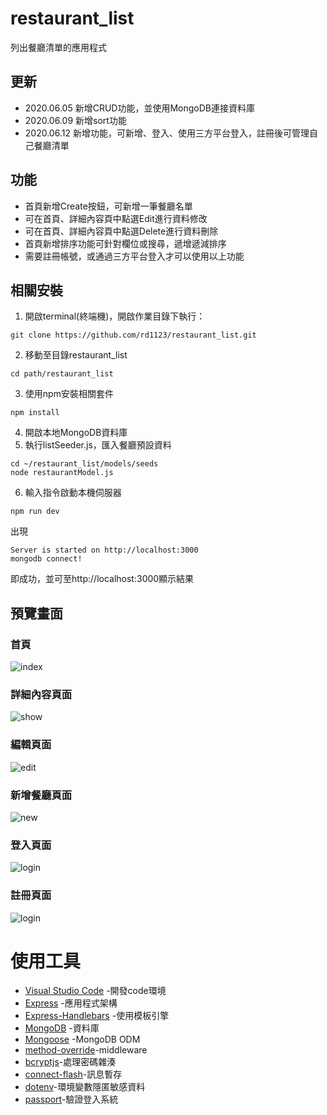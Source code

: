 # restaurant_list
列出餐廳清單的應用程式

## 更新
+ 2020.06.05 新增CRUD功能，並使用MongoDB連接資料庫
+ 2020.06.09 新增sort功能
+ 2020.06.12 新增功能，可新增、登入、使用三方平台登入，註冊後可管理自己餐廳清單

## 功能
+ 首頁新增Create按鈕，可新增一筆餐廳名單
+ 可在首頁、詳細內容頁中點選Edit進行資料修改
+ 可在首頁、詳細內容頁中點選Delete進行資料刪除
+ 首頁新增排序功能可針對欄位或搜尋，遞增遞減排序
+ 需要註冊帳號，或通過三方平台登入才可以使用以上功能

## 相關安裝
1. 開啟terminal(終端機)，開啟作業目錄下執行：
```
git clone https://github.com/rd1123/restaurant_list.git
```
2. 移動至目錄restaurant_list
```
cd path/restaurant_list
```
3. 使用npm安裝相關套件
```
npm install
```
4. 開啟本地MongoDB資料庫
5. 執行listSeeder.js，匯入餐廳預設資料
```
cd ~/restaurant_list/models/seeds
node restaurantModel.js
```

6. 輸入指令啟動本機伺服器
```
npm run dev
```
出現
```
Server is started on http://localhost:3000
mongodb connect!
```
即成功，並可至http://localhost:3000顯示結果

## 預覽畫面
### 首頁
![index](https://github.com/rd1123/restaurant_list/blob/master/pic/index.jpg)
### 詳細內容頁面
![show](https://github.com/rd1123/restaurant_list/blob/master/pic/show.jpg)
### 編輯頁面
![edit](https://github.com/rd1123/restaurant_list/blob/master/pic/edit.jpg)
### 新增餐廳頁面
![new](https://github.com/rd1123/restaurant_list/blob/master/pic/create.jpg)
### 登入頁面
![login](https://github.com/rd1123/restaurant_list/blob/master/pic/login.jpg)
### 註冊頁面
![login](https://github.com/rd1123/restaurant_list/blob/master/pic/register.jpg)

# 使用工具
+ [Visual Studio Code](https://visualstudio.microsoft.com/zh-hant/) -開發code環境
+ [Express](https://www.npmjs.com/package/express) -應用程式架構
+ [Express-Handlebars](https://www.npmjs.com/package/express-handlebars) -使用模板引擎
+ [MongoDB](https://www.mongodb.com/) -資料庫
+ [Mongoose](https://www.npmjs.com/package/mongoose) -MongoDB ODM
+ [method-override](https://www.npmjs.com/package/method-override)-middleware
+ [bcryptjs](https://www.npmjs.com/package/bcryptjs)-處理密碼雜湊
+ [connect-flash](https://www.npmjs.com/package/connect-flash)-訊息暫存
+ [dotenv](https://www.npmjs.com/package/dotenv)-環境變數隱匿敏感資料
+ [passport](https://www.npmjs.com/package/passport)-驗證登入系統